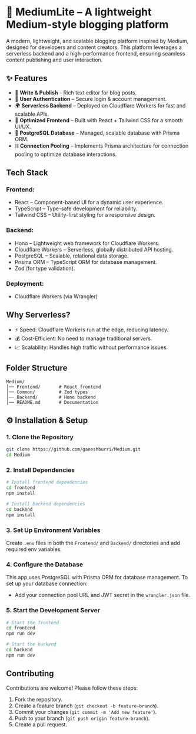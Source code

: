 # 🚀 MediumLite – A lightweight Medium-style blogging platform

A modern, lightweight, and scalable blogging platform inspired by Medium, designed for developers and content creators. This platform leverages a serverless backend and a high-performance frontend, ensuring seamless content publishing and user interaction.

## ✨ Features
- 📝 **Write & Publish** – Rich text editor for blog posts.
- 🔑 **User Authentication** – Secure login & account management.
- 🌍 **Serverless Backend** – Deployed on Cloudflare Workers for fast and scalable APIs.
- 🚀 **Optimized Frontend** – Built with React + Tailwind CSS for a smooth UI/UX.
- 📡 **PostgreSQL Database** – Managed, scalable database with Prisma ORM.
- ⛓ **Connection Pooling** – Implements Prisma architecture for connection pooling to optimize database interactions.

## Tech Stack
### Frontend:
- React – Component-based UI for a dynamic user experience.
- TypeScript – Type-safe development for reliability.
- Tailwind CSS – Utility-first styling for a responsive design.
  
### Backend:
- Hono – Lightweight web framework for Cloudflare Workers.
- Cloudflare Workers – Serverless, globally distributed API hosting.
- PostgreSQL – Scalable, relational data storage.
- Prisma ORM – TypeScript ORM for database management.
- Zod (for type validation).

### Deployment:
- Cloudflare Workers (via Wrangler)
  
## Why Serverless?
- ⚡ Speed: Cloudflare Workers run at the edge, reducing latency.
- 💰 Cost-Efficient: No need to manage traditional servers.
- 📈 Scalability: Handles high traffic without performance issues.

## Folder Structure
```
Medium/
│── Frontend/       # React frontend
│── Common/         # Zod types
│── Backend/        # Hono backend
│── README.md       # Documentation
```

## ⚙️ Installation & Setup
### 1. Clone the Repository
```bash
git clone https://github.com/ganeshburri/Medium.git
cd Medium
```

### 2. Install Dependencies
```bash
# Install frontend dependencies
cd frontend
npm install

# Install backend dependencies
cd backend
npm install
```

### 3. Set Up Environment Variables
Create `.env` files in both the `Frontend/` and `Backend/` directories and add required env variables.

### 4. Configure the Database

This app uses PostgreSQL with Prisma ORM for database management. To set up your database connection:

- Add your connection pool URL and JWT secret in the `wrangler.json` file.

### 5. Start the Development Server
```bash
# Start the frontend
cd frontend
npm run dev

# Start the backend
cd backend
npm run dev
```
## Contributing
Contributions are welcome! Please follow these steps:
1. Fork the repository.
2. Create a feature branch (`git checkout -b feature-branch`).
3. Commit your changes (`git commit -m 'Add new feature'`).
4. Push to your branch (`git push origin feature-branch`).
5. Create a pull request.
